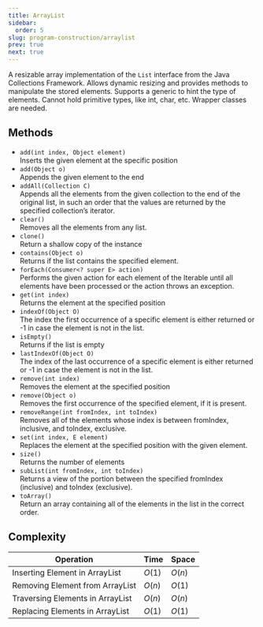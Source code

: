 ```yaml
---
title: ArrayList
sidebar:
  order: 5
slug: program-construction/arraylist
prev: true
next: true
---
```


A resizable array implementation of the `List` interface from the Java
Collections Framework. Allows dynamic resizing and provides methods to
manipulate the stored elements. Supports a generic to hint the type of elements.
Cannot hold primitive types, like int, char, etc. Wrapper classes are needed.

## Methods

- `add(int index, Object element)`  
  Inserts the given element at the specific position
- `add(Object o)`  
  Appends the given element to the end
- `addAll(Collection C)`  
  Appends all the elements from the given collection to the end of the original
  list, in such an order that the values are returned by the specified
  collection’s iterator.
- `clear()`  
  Removes all the elements from any list.
- `clone()`  
  Return a shallow copy of the instance
- `contains(Object o)`  
  Returns if the list contains the specified element.
- `forEach(Consumer<? super E> action)`  
  Performs the given action for each element of the Iterable until all elements
  have been processed or the action throws an exception.
- `get(int index)`  
  Returns the element at the specified position
- `indexOf(Object O)`  
  The index the first occurrence of a specific element is either returned or -1
  in case the element is not in the list.
- `isEmpty()`  
  Returns if the list is empty
- `lastIndexOf(Object O)`  
  The index of the last occurrence of a specific element is either returned or
  -1 in case the element is not in the list.
- `remove(int index)`  
  Removes the element at the specified position
- `remove(Object o)`  
  Removes the first occurrence of the specified element, if it is present.
- `removeRange(int fromIndex, int toIndex)`  
  Removes all of the elements whose index is between fromIndex, inclusive, and
  toIndex, exclusive.
- `set(int index, E element)`  
  Replaces the element at the specified position with the given element.
- `size()`  
  Returns the number of elements
- `subList(int fromIndex, int toIndex)`  
  Returns a view of the portion between the specified fromIndex (inclusive) and
  toIndex (exclusive).
- `toArray()`  
  Return an array containing all of the elements in the list in the correct
  order.

## Complexity

| Operation                        | Time   | Space  |
| -------------------------------- | ------ | ------ |
| Inserting Element in ArrayList   | $O(1)$ | $O(n)$ |
| Removing Element from ArrayList  | $O(n)$ | $O(1)$ |
| Traversing Elements in ArrayList | $O(n)$ | $O(n)$ |
| Replacing Elements in ArrayList  | $O(1)$ | $O(1)$ |
